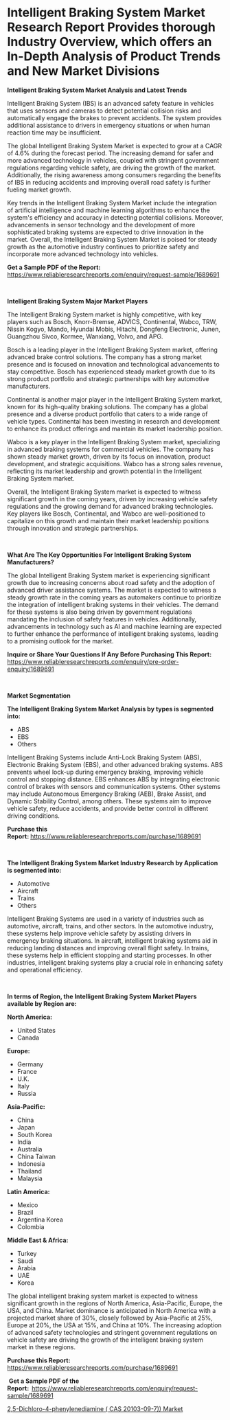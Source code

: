 <p><h1>Intelligent Braking System Market Research Report Provides thorough Industry Overview, which offers an In-Depth Analysis of Product Trends and New Market Divisions</h1></p><p><strong>Intelligent Braking System Market Analysis and Latest Trends</strong></p>
<p><p>Intelligent Braking System (IBS) is an advanced safety feature in vehicles that uses sensors and cameras to detect potential collision risks and automatically engage the brakes to prevent accidents. The system provides additional assistance to drivers in emergency situations or when human reaction time may be insufficient.</p><p>The global Intelligent Braking System Market is expected to grow at a CAGR of 4.6% during the forecast period. The increasing demand for safer and more advanced technology in vehicles, coupled with stringent government regulations regarding vehicle safety, are driving the growth of the market. Additionally, the rising awareness among consumers regarding the benefits of IBS in reducing accidents and improving overall road safety is further fueling market growth.</p><p>Key trends in the Intelligent Braking System Market include the integration of artificial intelligence and machine learning algorithms to enhance the system's efficiency and accuracy in detecting potential collisions. Moreover, advancements in sensor technology and the development of more sophisticated braking systems are expected to drive innovation in the market. Overall, the Intelligent Braking System Market is poised for steady growth as the automotive industry continues to prioritize safety and incorporate more advanced technology into vehicles.</p></p>
<p><strong>Get a Sample PDF of the Report:&nbsp;</strong> <a href="https://www.reliableresearchreports.com/enquiry/request-sample/1689691">https://www.reliableresearchreports.com/enquiry/request-sample/1689691</a></p>
<p>&nbsp;</p>
<p><strong>Intelligent Braking System Major Market Players</strong></p>
<p><p>The Intelligent Braking System market is highly competitive, with key players such as Bosch, Knorr-Bremse, ADVICS, Continental, Wabco, TRW, Nissin Kogyo, Mando, Hyundai Mobis, Hitachi, Dongfeng Electronic, Junen, Guangzhou Sivco, Kormee, Wanxiang, Volvo, and APG. </p><p>Bosch is a leading player in the Intelligent Braking System market, offering advanced brake control solutions. The company has a strong market presence and is focused on innovation and technological advancements to stay competitive. Bosch has experienced steady market growth due to its strong product portfolio and strategic partnerships with key automotive manufacturers.</p><p>Continental is another major player in the Intelligent Braking System market, known for its high-quality braking solutions. The company has a global presence and a diverse product portfolio that caters to a wide range of vehicle types. Continental has been investing in research and development to enhance its product offerings and maintain its market leadership position.</p><p>Wabco is a key player in the Intelligent Braking System market, specializing in advanced braking systems for commercial vehicles. The company has shown steady market growth, driven by its focus on innovation, product development, and strategic acquisitions. Wabco has a strong sales revenue, reflecting its market leadership and growth potential in the Intelligent Braking System market.</p><p>Overall, the Intelligent Braking System market is expected to witness significant growth in the coming years, driven by increasing vehicle safety regulations and the growing demand for advanced braking technologies. Key players like Bosch, Continental, and Wabco are well-positioned to capitalize on this growth and maintain their market leadership positions through innovation and strategic partnerships.</p></p>
<p>&nbsp;</p>
<p><strong>What Are The Key Opportunities For Intelligent Braking System Manufacturers?</strong></p>
<p><p>The global Intelligent Braking System market is experiencing significant growth due to increasing concerns about road safety and the adoption of advanced driver assistance systems. The market is expected to witness a steady growth rate in the coming years as automakers continue to prioritize the integration of intelligent braking systems in their vehicles. The demand for these systems is also being driven by government regulations mandating the inclusion of safety features in vehicles. Additionally, advancements in technology such as AI and machine learning are expected to further enhance the performance of intelligent braking systems, leading to a promising outlook for the market.</p></p>
<p><strong>Inquire or Share Your Questions If Any Before Purchasing This Report:</strong> <a href="https://www.reliableresearchreports.com/enquiry/pre-order-enquiry/1689691">https://www.reliableresearchreports.com/enquiry/pre-order-enquiry/1689691</a></p>
<p>&nbsp;</p>
<p><strong>Market Segmentation</strong></p>
<p><strong>The Intelligent Braking System Market Analysis by types is segmented into:</strong></p>
<p><ul><li>ABS</li><li>EBS</li><li>Others</li></ul></p>
<p><p>Intelligent Braking Systems include Anti-Lock Braking System (ABS), Electronic Braking System (EBS), and other advanced braking systems. ABS prevents wheel lock-up during emergency braking, improving vehicle control and stopping distance. EBS enhances ABS by integrating electronic control of brakes with sensors and communication systems. Other systems may include Autonomous Emergency Braking (AEB), Brake Assist, and Dynamic Stability Control, among others. These systems aim to improve vehicle safety, reduce accidents, and provide better control in different driving conditions.</p></p>
<p><strong>Purchase this Report:&nbsp;</strong><a href="https://www.reliableresearchreports.com/purchase/1689691">https://www.reliableresearchreports.com/purchase/1689691</a></p>
<p>&nbsp;</p>
<p><strong>The Intelligent Braking System Market Industry Research by Application is segmented into:</strong></p>
<p><ul><li>Automotive</li><li>Aircraft</li><li>Trains</li><li>Others</li></ul></p>
<p><p>Intelligent Braking Systems are used in a variety of industries such as automotive, aircraft, trains, and other sectors. In the automotive industry, these systems help improve vehicle safety by assisting drivers in emergency braking situations. In aircraft, intelligent braking systems aid in reducing landing distances and improving overall flight safety. In trains, these systems help in efficient stopping and starting processes. In other industries, intelligent braking systems play a crucial role in enhancing safety and operational efficiency.</p></p>
<p>&nbsp;</p>
<p><strong>In terms of Region, the Intelligent Braking System Market Players available by Region are:</strong></p>
<p>
    <p> <strong> North America: </strong>
        <ul>
            <li>United States</li>
            <li>Canada</li>
        </ul>
        </p> 
    <p> <strong> Europe: </strong>
        <ul>
            <li>Germany</li>
            <li>France</li>
            <li>U.K.</li>
            <li>Italy</li>
            <li>Russia</li>
        </ul>
        </p> 
    <p> <strong> Asia-Pacific: </strong>
        <ul>
            <li>China</li>
            <li>Japan</li>
            <li>South Korea</li>
            <li>India</li>
            <li>Australia</li>
            <li>China Taiwan</li>
            <li>Indonesia</li>
            <li>Thailand</li>
            <li>Malaysia</li>
        </ul>
        </p> 
    <p> <strong> Latin America: </strong>
        <ul>
            <li>Mexico</li>
            <li>Brazil</li>
            <li>Argentina Korea</li>
            <li>Colombia</li>
        </ul>
        </p> 
    <p> <strong> Middle East & Africa: </strong>
        <ul>
            <li>Turkey</li>
            <li>Saudi</li>
            <li>Arabia</li>
            <li>UAE</li>
            <li>Korea</li>
        </ul>
    </p>
    </p>
<p><p>The global intelligent braking system market is expected to witness significant growth in the regions of North America, Asia-Pacific, Europe, the USA, and China. Market dominance is anticipated in North America with a projected market share of 30%, closely followed by Asia-Pacific at 25%, Europe at 20%, the USA at 15%, and China at 10%. The increasing adoption of advanced safety technologies and stringent government regulations on vehicle safety are driving the growth of the intelligent braking system market in these regions.</p></p>
<p><strong>Purchase this Report: </strong><a href="https://www.reliableresearchreports.com/purchase/1689691">https://www.reliableresearchreports.com/purchase/1689691</a></p>
<p>&nbsp;<strong>Get a Sample PDF of the Report:&nbsp;&nbsp;</strong><a href="https://www.reliableresearchreports.com/enquiry/request-sample/1689691">https://www.reliableresearchreports.com/enquiry/request-sample/1689691</a></p>
<p><strong></strong></p>
<p><p><a href="https://github.com/kathiaseamanalvaradovlprc2h/Market-Research-Report-List-1/blob/main/25-dichloro-4-phenylenediamine-cas-20103-09-7-market.md">2,5-Dichloro-4-phenylenediamine ( CAS 20103-09-7)) Market</a></p></p>